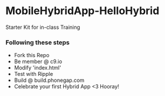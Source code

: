 MobileHybridApp-HelloHybrid
===========================

Starter Kit for in-class Training


### Following these steps
* Fork this Repo
* Be member @ c9.io
* Modify 'index.html'
* Test with Ripple
* Build @ build.phonegap.com
* Celebrate your first Hybrid App <3 Hooray!